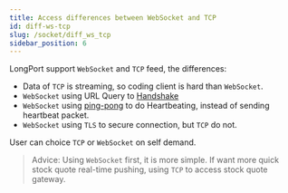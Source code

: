 ```yaml
---
title: Access differences between WebSocket and TCP
id: diff-ws-tcp
slug: /socket/diff_ws_tcp
sidebar_position: 6
---
```


LongPort support `WebSocket` and `TCP` feed, the differences:

- Data of `TCP` is streaming, so coding client is hard than `WebSocket`.
- `WebSocket` using URL Query to [Handshake](./protocol/handshake#websocket-how-to-handshake)
- `WebSocket` using [ping-pong](https://developer.mozilla.org/en-US/docs/Web/API/WebSockets_API/Writing_WebSocket_servers#pings_and_pongs_the_heartbeat_of_websockets) to do Heartbeating, instead of sending heartbeat packet.
- `WebSocket` using `TLS` to secure connection, but `TCP` do not.

User can choice `TCP` or `WebSocket` on self demand.

> Advice: Using `WebSocket` first, it is more simple. If want more quick stock quote real-time pushing, using `TCP` to access stock quote gateway.
